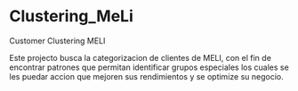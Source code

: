 # Clustering_MeLi
Customer Clustering MELI

Este projecto busca la categorizacion de clientes de MELI, con el fin de encontrar patrones que permitan identificar grupos especiales los cuales se les puedar accion que mejoren sus rendimientos y se optimize su negocio.
